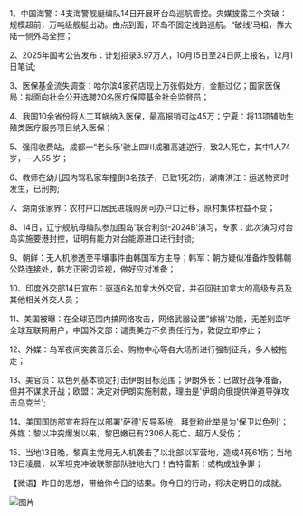 1、中国海警：4支海警舰艇编队14日开展环台岛巡航管控。央媒披露三个突破：规模超前，万吨级舰艇出动。由点到面，环岛不固定线路巡航。“破线'马祖，靠大陆一侧外岛全控；

2、2025年国考公告发布：计划招录3.97万人，10月15日至24日网上报名，12月1日笔试;

3、医保基金流失调查：哈尔滨4家药店现上万张假处方，金额过亿；国家医保局：拟面向社会公开选聘20名医疗保障基金社会监督员；

4、我国10余省份将人工耳蜗纳入医保，最高报销可达45万；宁夏：将13项辅助生殖类医疗服务项目纳入医保；

5、强闯收费站，成都一“老头乐'驶上四川成雅高速逆行，致2人死亡，其中1人74岁，一人55 岁；

6、教师在幼儿园内驾私家车撞倒3名孩子，已致1死2伤，湖南洪江：运送物资时发生，已刑拘;

7、湖南张家界：农村户口居民进城购房可办户口迁移，原村集体权益不变；

8、14日，辽宁舰航母编队参加围岛'联合利剑-2024B'演习，专家：此次演习对台岛实施要港封控，证明有能力对台能源进口进行封锁;

9、朝鲜：无人机渗透至平壤事件由韩国军方主导；韩军：朝方疑似准备炸毁韩朝公路连接处，韩方正密切监视，做好应对准备；

10、印度外交部14日宣布：驱逐6名加拿大外交官，并召回驻加拿大的高级专员及其他相关外交人员；

11、美国被曝：在全球范围内搞网络攻击，网络武器设置”嫁祸'功能，无差别监听全球互联网用户，中国外交部：谴责美方不负责任行为，敦促立即停止；

12、外媒：乌军夜间突袭音乐会、购物中心等各大场所进行强制征兵，多人被拖走；

13、美官员：以色列基本锁定打击伊朗目标范围；伊朗外长：已做好战争准备，但并不谋求开战；欧盟：决定对伊朗实施制裁，理由是'伊朗向俄提供弹道导弹攻击乌克兰';

14、美国国防部宣布将在以部署'萨德'反导系统，拜登称此举是为'保卫以色列'；外媒：黎以冲突爆发以来，黎巴嫩已有2306人死亡、超万人受伤；

15、当地13日晚，黎真主党用无人机袭击了以北部以军营地，造成4死61伤；当地13日凌晨，以军坦克冲破联黎部队驻地大门！古特雷斯：或构成战争罪；

【微语】昨日的思想，带给你今日的结果。你今日的行动，将决定明日的成就。

![图片](https://api.03c3.cn/api/zb)
